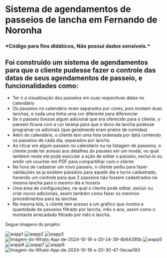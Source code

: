 <h1>Sistema de agendamentos de passeios de lancha em Fernando de Noronha</h1>

<h3>*Código para fins didáticos, Não possui dados sensíveis.*</h3>

<h2>Foi construído um sistema de agendamentos para que o cliente pudesse fazer o controle das datas de seus agendamentos de passeio, e funcionalidades como:</h2>

<ul>
  <li>Ter o a visualização dos passeios em suas respectivas datas no calendário</li>
  <li>Os passeios no calendário eram separados por cores, pois existem duas lanchas, e cada uma tinha uma cor diferente para diferenciar</li>
  <li>Se o passeio tivesse algum adicional que era oferecido para o cliente, o passeio ficava com a cor laranja para que o dono da lancha podesse programar os adicinais (que geralmente eram pratos de comidas)</li>
  <li>Além do calendário, o cliente tem uma lista ordenada por data contendo os passeios de cada dia, separados por lancha</li>
  <li>Ao clicar em algum passeio no calendário ou na listagem de passeios, o cliente pode ter acesso aos detalhes do passeio em um modal, no qual tambem neste ele pode executar a ação de editar o passeio, excluí-lo ou emitir um voucher em PDF para compartilhar com o cliente</li>
  <li>Na hora de cadastrar um novo passeio, o cliente pediu para fazer validações se ja existem passeios para aquele dia e turno cadastrado, havendo um controle para que 2 passeios não fossem cadastrados na mesma lancha para o mesmo dia e horario</li>
  <li>Uma área de configurações, na qual o cliente pode editar, excluir ou criar novos adicionais, assim também como fazer os mesmos procedimentos para as lanchas</li>
  <li>Na mesma tela, o cliente tem acesso a um gráfico que mostra a quantidade de passeios filtrado por lancha, mês e ano, assim como o montante arrecadado filtrado por mês e lancha.</li>
</ul>

<p>Segue imagens do projeto:</p>
<img src="https://i.ibb.co/Px0ndCB/wapp1.jpg" alt="wapp1" border="0">
<img src="https://i.ibb.co/PwM6F1r/wapp2.jpg" alt="wapp2" border="0">
<img src="https://i.ibb.co/8606xpV/wapp3.jpg" alt="wapp3" border="0">
<img src="https://i.ibb.co/XpKcftK/Imagem-do-Whats-App-de-2024-10-18-s-20-24-39-4b64395b.jpg" alt="Imagem-do-Whats-App-de-2024-10-18-s-20-24-39-4b64395b" border="0">
<img src="https://i.ibb.co/H7Vbf7f/wapp5.jpg" alt="wapp5" border="0">
<img src="https://i.ibb.co/khLw0hX/wapp8.jpg" alt="wapp8" border="0">
<img src="https://i.ibb.co/Mkt8K6V/wapp7.jpg" alt="wapp7" border="0">
<img src="https://i.ibb.co/NYcCPyf/wapp6.jpg" alt="wapp6" border="0">
<img src="https://i.ibb.co/540p381/Imagem-do-Whats-App-de-2024-10-18-s-20-30-47-0ecaa193.jpg" alt="Imagem-do-Whats-App-de-2024-10-18-s-20-30-47-0ecaa193" border="0">
